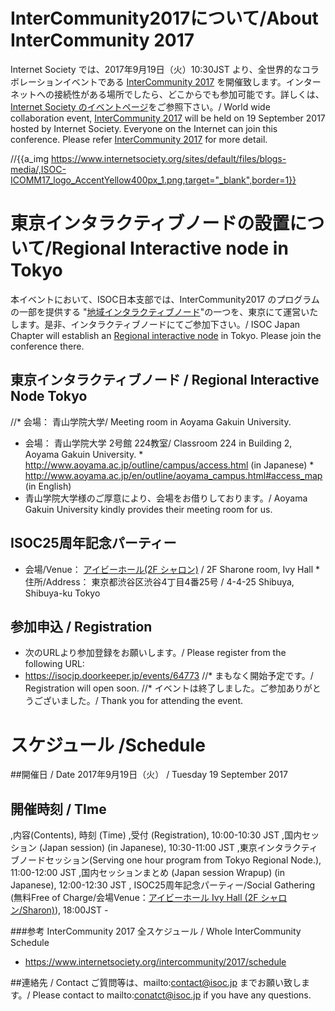 #  InterCommunity2017について/About InterCommunity 2017
Internet Society では、2017年9月19日（火）10:30JST より、全世界的なコラボレーションイベントである [InterCommunity 2017](https://www.internetsociety.org/intercommunity/2017/) を開催致します。インターネットへの接続性がある場所でしたら、どこからでも参加可能です。詳しくは、[Internet Society のイベントページ](https://www.internetsociety.org/intercommunity/2017/)をご参照下さい。/ World wide collaboration event, [InterCommunity 2017](https://www.internetsociety.org/intercommunity/2017/)  will be held on 19 September 2017 hosted by Internet Society. Everyone on the Internet can join this conference. Please refer [InterCommunity 2017](https://www.internetsociety.org/intercommunity/2017/) for more detail.

//{{a_img https://www.internetsociety.org/sites/default/files/blogs-media/,ISOC-ICOMM17_logo_AccentYellow400px_1.png,target="_blank",border=1}}

# 東京インタラクティブノードの設置について/Regional Interactive node in Tokyo
本イベントにおいて、ISOC日本支部では、InterCommunity2017 のプログラムの一部を提供する "[地域インタラクティブノード](https://www.internetsociety.org/intercommunity/2017/interact)"の一つを、東京にて運営いたします。是非、インタラクティブノードにてご参加下さい。/ ISOC Japan Chapter will establish an [Regional interactive node](https://www.internetsociety.org/intercommunity/2017/interact) in Tokyo. Please join the conference there. 

## 東京インタラクティブノード / Regional Interactive Node Tokyo
//* 会場： 青山学院大学/ Meeting room in Aoyama Gakuin University.
*  会場： 青山学院大学 2号館 224教室/ Classroom 224 in Building 2, Aoyama Gakuin University.
       *  http://www.aoyama.ac.jp/outline/campus/access.html (in Japanese)
       *  http://www.aoyama.ac.jp/en/outline/aoyama_campus.html#access_map (in English)
*  青山学院大学様のご厚意により、会場をお借りしております。/ Aoyama Gakuin University kindly provides their meeting room for us.
## ISOC25周年記念パーティー
*  会場/Venue： [アイビーホール(2F シャロン)](https://www.ivyhall.jp/access/) / 2F Sharone room, Ivy Hall
       *  住所/Address： 東京都渋谷区渋谷4丁目4番25号 / 4-4-25 Shibuya, Shibuya-ku Tokyo
## 参加申込 / Registration
*  次のURLより参加登録をお願いします。/ Please register from the following URL:
*  https://isocjp.doorkeeper.jp/events/64773
//* まもなく開始予定です。/ Registration will open soon.
//* イベントは終了しました。ご参加ありがとうございました。/ Thank you for attending the event.

# スケジュール /Schedule
##開催日 / Date
2017年9月19日（火） / Tuesday 19 September 2017
## 開催時刻 / TIme
,内容(Contents), 時刻 (Time)
,受付 (Registration), 10:00-10:30 JST
,国内セッション (Japan session) (in Japanese), 10:30-11:00 JST
,東京インタラクティブノードセッション(Serving one hour program from Tokyo Regional Node.), 11:00-12:00 JST
,国内セッションまとめ (Japan session Wrapup) (in Japanese), 12:00-12:30 JST
, ISOC25周年記念パーティー/Social Gathering (無料Free of Charge/会場Venue：[アイビーホール Ivy Hall (2F シャロン/Sharon)](https://www.ivyhall.jp/access/)), 18:00JST - 


###参考 InterCommunity 2017 全スケジュール / Whole InterCommunity Schedule
*  https://www.internetsociety.org/intercommunity/2017/schedule

##連絡先 / Contact
ご質問等は、mailto:contact@isoc.jp までお願い致します。/ Please contact to mailto:conatct@isoc.jp if you have any questions.
